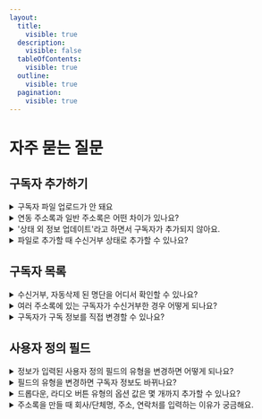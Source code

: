 ```yaml
---
layout:
  title:
    visible: true
  description:
    visible: false
  tableOfContents:
    visible: true
  outline:
    visible: true
  pagination:
    visible: true
---
```


# 자주 묻는 질문

## 구독자 추가하기

<details>

<summary>구독자 파일 업로드가 안 돼요</summary>

#### 아래 내용에 따라 단계적으로 어떤 부분이 잘못됐는지 확인하고 빠르게 문제를 해결해 보세요. <a href="#not-possible" id="not-possible"></a>

\[[파일로 추가하기](adding-managing-subscriber/add.md#file)]로 구독자를 추가할 때, 파일이 업로드되지 않을 수 있습니다. 업로드한 파일 내에 구독자 정보가 잘못된 형식으로 저장됐거나, 브라우저 또는 네트워크의 보안 문제을 이유로 파일이 업로드되지 않을 수 있습니다.&#x20;

#### **파일의 형식이 CSV로 잘 저장됐는지 확인해 보세요**

CSV 형식 파일이 아닌 다른 확장자 파일은 업로드할 수 없습니다. 확장자가 CSV인 파일도 저장 과정에서 파일 형식에 오류가 생겼을 수 있습니다. 아래의 방법을 참고해서 파일을 다시 저장한 뒤, 업로드 해보세요.

#### **구독자 정보를 올바른 형식으로 입력했는지 확인해 보세요.**

원본 파일에 잘못된 형식으로 구독자 정보가 입력되어 있으면 파일 업로드가 정상적으로 이루어지지 않을 수 있습니다. 원본 파일에 정보가 잘 입력되어 있는지 확인해 보세요. 샘플 파일을 내려받아 살펴보셔도 좋습니다. ([샘플 파일 내려받기](https://stibee.com/download/%EC%8A%A4%ED%8B%B0%EB%B9%84\_%EC%A3%BC%EC%86%8C%EB%A1%9D\_%EC%83%98%ED%94%8C.csv))

#### **날짜, 시간 타입 형식을 잘 입력했는지 확인해 보세요.**

날짜, 시간 타입은 지원하는 형식이 있습니다. 8자리(날짜), 12자리(날짜와 시간), 14자리(날짜와 시간) 형식을 지원합니다.

**\*주의:** 시간은 24시간 기준으로 입력해야 합니다. 예를 들어, 2023년 9월 20일 오후 5시 25분 15초를 추가하고 싶다면, 2023-09-20 17:25:15 형식으로 입력해야 합니다.

<pre><code><strong>지원하는 형식
</strong>
- 8자리
yyyy-MM-dd (예: 2023-01-24)
yyyy/MM/dd (예: 2023/01/24)
yyyy.MM.dd (예: 2023.01.24)
yyyy MM dd (예: 2023 01 24)
yyyyMMdd   (예: 20230124)

- 12자리
yyyy-MM-dd HH:mm (예: 2023-05-13 11:00)
yyyy/MM/dd HH:mm (예: 2023/01/24 11:00)
yyyy.MM.dd HH:mm (예: 2023.01.24 11:00)
yyyy MM dd HH:mm (예: 2023 01 24 11:00)
yyyyMMdd HH:mm   (예: 20230124 11:00)
yyyyMMddHHmm     (예: 202301241122)

- 14자리
yyyy-MM-dd HH:mm:ss (예: 2023-08-09 14:15:20)
yyyy/MM/dd HH:mm:ss (예: 2023/08/09 14:15:20)
yyyy.MM.dd HH:mm:ss (예: 2023.08.09 14:15:20)
yyyy MM dd HH:mm:ss (예: 20203 08 09 14:15:20)
yyyyMMdd HH:mm:ss   (예: 202030809 14:15:20)
yyyyMMddHHmmss      (예: 202030809141520)
</code></pre>

#### **파일 용량을 확인합니다.**

업로드할 수 있는 파일의 용량을 **50MB**로 제한하고 있습니다. 더 큰 용량의 파일로 구독자를 추가해야 한다면, 50MB 이내로 파일을 쪼개어 업로드하는 것을 권장합니다. 이메일 주소만 입력되어 있다고 가정했을 때 50MB는 약 250만 행에 해당합니다.

#### **원본 파일의 모든 필드가 \[사용자 정의 필드] 별로 올바르게 선택됐는지 확인해 보세요.** <a href="#h_01h0s8dz775dyr4awtwwed30xp" id="h_01h0s8dz775dyr4awtwwed30xp"></a>

파일 형식, 용량, 원본 파일에 문제가 없는데 파일 업로드가 되지 않는다면, 파일 업로드 단계에서 원본 파일 필드와 \[사용자 정의 필드]가 잘 선택되어 연결됐는지 확인해 보세요.

#### **'시크릿 모드'에서도 문제가 계속되는지 확인해 보세요.**

종종 브라우저에서 사용하는 확장 프로그램이 정상적인 기능 동작을 방해하는 경우가 있습니다. 브라우저를 '시크릿 모드' 상태로 바꾼 뒤, 파일을 업로드 해보면 확인할 수 있습니다. 시크릿 모드에서는 파일이 업로드된다면 브라우저의 확장 프로그램 문제일 가능성이 높습니다. 확장 프로그램을 하나씩 비활성화해 보면서 어떤 프로그램이 원인인지 확인해 보아야 합니다.&#x20;

#### **다른 네트워크에서 파일을 업로드해 보세요.** <a href="#h_01h0s8e9y2k88jvtgnjjp6rtjg" id="h_01h0s8e9y2k88jvtgnjjp6rtjg"></a>

네트워크 보안 설정을 이유로 파일 업로드에 제한이 걸리는 경우가 있습니다. 지금 사용하는 네트워크가 아닌 다른 네트워크(예: 핸드폰 테더링 등)에서 파일을 업로드 해보면 이를 확인하실 수 있습니다. 다른 네트워크에서는 파일이 정상적으로 업로드된다면 네트워크 보안 문제일 가능성이 높습니다. 이 경우 내부 보안 관리자분께 문의해 보시면 빠르게 문제를 해결하실 수 있습니다.

</details>

<details>

<summary>연동 주소록과 일반 주소록은 어떤 차이가 있나요?</summary>

스티비는 일반 주소록, 유료 구독 주소록, 연동 주소록 총 3가지 주소록을 제공하고 있습니다. 3가지 주소록은 기능에 차이가 있으므로 사용 목적에 따라 주소록 종류를 선택해서 사용해야 합니다.

* [일반 주소록](broken-reference): 구독자를 추가하고 관리할 수 있는 일반적인 기능을 제공하는 주소록입니다.
* [유료 주소록](broken-reference): 유료 뉴스레터를 운영할 때 유료 구독자를 관리할 수 있는 기능을 제공하는 주소록입니다.
* [연동 주소록](broken-reference): 카페24, NHN커머스, 식스샵 등 외부 솔루션을 통해 만든 온라인 홈페이지가 있는 경우 연동해서 사용할 수 있는 주소록입니다. 연동된 온라인 홈페이지의 회원 정보를 자동으로 불러옵니다.

</details>

<details>

<summary>'상태 외 정보 업데이트'라고 하면서 구독자가 추가되지 않아요.</summary>

이미 주소록에 존재하는 이메일 주소의 구독자를 다시 추가한 경우 추가 결과가 [상태 외 정보 업데이트](adding-managing-subscriber/add.md#results-of-adding)로 표시됩니다.

이미 존재하는 구독자를 다시 추가한 경우에는 중복으로 구독자가 추가되는 것이 아니라 이메일 주소를 제외한 나머지 정보(예: 이름, 연락처 등)이 가장 마지막에 등록한 정보를 기준으로 업데이트 됩니다.

</details>

<details>

<summary>파일로 추가할 때 수신거부 상태로 추가할 수 있나요?</summary>

수신거부에 대한 값을 CSV 파일에 미리 입력하면, 구독자를 파일로 추가할 때 수신거부 상태로 추가할 수 있습니다.

1. CSV 파일에서 수신거부 여부를 표시할 열을 추가합니다. 수신거부 상태로 추가할 구독자는 이 열에 Y를 입력합니다.
2. 구독자 정보가 주소록의 어떤 항목에 해당하는지 선택할 때, 수신거부에 대한 값을 입력한 열을 수신거부 항목으로 선택합니다.&#x20;
3. 수신거부 항목으로 선택된 열에 Y가 입력되어있으면, 그 구독자는 수신거부 상태로 추가됩니다. 만약 이미 등록된 구독자라면, 수신거부 상태로 변경됩니다.

자세한 내용은 [#h\_01gfam9r8typybhwpebnjf382c](adding-managing-subscriber/add.md#h\_01gfam9r8typybhwpebnjf382c "mention") 도움말을 참고해 주세요.

</details>

## 구독자 목록

<details>

<summary>수신거부, 자동삭제 된 명단을 어디서 확인할 수 있나요?</summary>

확인하고자 하는 주소록을 선택한 뒤 \[구독자 목록 → 구독 중 필터]를 클릭하면 '구독 중, 수신거부, 자동삭제' 등 구독 상태별로 체크하여 확인할 수 있습니다.&#x20;

자세한 내용은 [구독 상태 필터](adding-managing-subscriber/search-subscriber.md#h\_01gfaq4cjqw7jtcp26af3cpf4y-1) 도움말을 참고해 주세요.

</details>

<details>

<summary>여러 주소록에 있는 구독자가 수신거부한 경우 어떻게 되나요?</summary>

수신거부는 기본적으로 각 주소록 단위에서 관리됩니다. 예를 들어 dooly@stibee.com 구독자가 A, B 두개의 주소록에 등록되어 있고 A 주소록에 발송한 이메일에서 수신거부를 했다면,&#x20;

* A 주소록에 등록된 dooly@stibee.com의 구독 상태는 \[수신거부]로 변경됩니다.
* B 주소록에 등록된 dooly@stibee.com의 구독 상태는 그대로 \[구독 중] 상태로 유지됩니다.

이 경우 구독자 수 계산은 만약에 A, B 두 주소록에 모두 dooly@stibee.com이 '구독 중' 상태로 등록되어 있다면 자동으로 중복은 제거되고 1명으로 계산됩니다.&#x20;

만약에 위 사례처럼 dooly@stibee.com이 한 주소록에서만 수신거부로 처리가 됐다고 해도 아직 B 주소록에는 '구독 중' 상태로 남아있기 때문에 이 경우 dooly@stibee.com 구독자는 마찬가지로 1명으로 계산됩니다. 구독자 수 계산에서 dooly@stibee.com을 제외하고 싶다면 A,B 두 주소록에서 모두 '수신거부' 상태로 변경되어야 합니다.

</details>

<details>

<summary>구독자가 구독 정보를 직접 변경할 수 있나요?</summary>

구독 정보 변경 화면에서 구독자가 자신의 구독 정보를 직접 변경할 수 있습니다. 구독 폼의 구독 확인 메시지나 구독 확인 화면 등의 링크를 통해서 구독자가 구독 정보 변경 화면에 접근할 수 있습니다.

자세한 내용은 [구독자가 직접 변경하기](adding-managing-subscriber/modify-subscriber-info.md#h\_01gfaz1dqx7jfb1mr5w6myba1t) 도움말을 참고해 주세요

</details>

## 사용자 정의 필드

<details>

<summary>정보가 입력된 사용자 정의 필드의 유형을 변경하면 어떻게 되나요?</summary>

필드 유형을 변경해도 구독자별로 저장된 정보가 사라지지는 않습니다. 다만, 변경한 구독 유형 종류에 따라 유형을 변경하는 경우 필드 옵션 설정 값이 초기화될 수 있습니다.

* 드롭다운, 라디오버튼 유형 → 텍스트 유형으로 변경하는 경우 기존에 사용하던 드롭다운, 라디오 버튼의 옵션 설정 값(예: 유입 채널 - 구글, 페이스북 등)은 텍스트 유형으로 변경하게 되면 초기화됩니다.
* 드롭다운, 라디오버튼 유형 → 드롭다운, 라디오 버튼 유형으로 변경하는 경우는 기존에 설정한 필드의 옵션 설정 값이 그대로 유지됩니다.

</details>

<details>

<summary>필드의 유형을 변경하면 구독자 정보도 바뀌나요?</summary>

이미 저장된 정보는 필드 유형을 변경해도 바뀌지 않습니다.&#x20;

단, 필드를 삭제하는 경우에는 기존에 각 필드에 저장된 정보는 모두 삭제되고 복구가 불가능하니 유의해 주세요.

</details>

<details>

<summary>드롭다운, 라디오 버튼 유형의 옵션 값은 몇 개까지 추가할 수 있나요?</summary>

드롭다운과 라디오 버튼은 둘 모두 최대 20개까지 추가할 수 있습니다. 관리자가 설정 가능한 각 옵션값의 최대 수는 13자로 제한되어 있습니다.&#x20;

단, \[라디오 버튼 → 기타] 옵션을 사용해서 구독자가 제출하는 답변은 글자수 제한이 없습니다.

</details>

<details>

<summary>주소록을 만들 때 회사/단체명, 주소, 연락처를 입력하는 이유가 궁금해요.</summary>

정보통신망법에 따라 영리 목적의 광고성 정보를 포함한 이메일은 본문에 전송자의 명칭, 전화번호 및 주소를 표시해야 합니다. 이를 지키지 않으면 과태료 부과 및 형사 처분의 대상이 될 수 있습니다.

_영리 목적의 광고성 정보란? 이메일을 보내는 사람이 경제적 이득을 취할 목적으로 보내는 자기 자신에 대한 정보나 보내는 사람이 제공할 재화나 서비스의 내용을 말합니다._

하지만 이는 일반적인 내용일 뿐이고 영리 목적의 광고성 정보에 해당하는지 여부는 사안마다 다릅니다. 따라서 보내는 사람이 누구인지, 보내는 내용이 무엇인지에 따라 세심하게 검토할 필요가 있습니다. 만약, 관련해 자문이 필요한 경우 한국인터넷진흥원(KISA) 측으로 문의해 보시는 것을 추천드립니다.

* 유선 연락처: 118
* 사이트: [https://www.kisa.or.kr/cyberhelper118](https://www.kisa.or.kr/cyberhelper118)

주소록을 만들 때 입력한 회사/단체명, 주소, 연락처는, 이메일을 만들 때 콘텐츠에서 푸터 상자를 추가하면 자동으로 추가됩니다. 추가된 푸터 상자의 회사/단체명, 주소, 연락처는 수정하거나 속성을 변경할 수 있습니다.&#x20;

</details>
